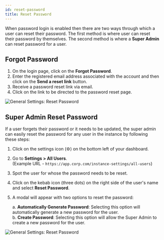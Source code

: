 ```yaml
---
id: reset-password
title: Reset Password
---
```


When password login is enabled then there are two ways through which a user can reset their password. The first method is where user can reset their password by themselves. The second method is where a **Super Admin** can reset password for a user.

## Forgot Password

1. On the login page, click on the **Forgot Password**.
2. Enter the registered email address associated with the account and then click on the **Send a reset link** button.
3. Receive a password reset link via email.
4. Click on the link to be directed to the password reset page.
<img className="screenshot-full" src="/img/sso/general/forgot-password.png" alt="General Settings: Reset Password" />

## Super Admin Reset Password

If a user forgets their password or it needs to be updated, the super admin can easily reset the password for any user in the instance by following these steps:

1. Click on the settings icon (⚙️) on the bottom left of your dashboard.

2. Go to **Settings > All Users**. <br/> 
    (Example URL - `https://app.corp.com/instance-settings/all-users`)

3. Spot the user for whose the password needs to be reset.

4. Click on the kebab icon (three dots) on the right side of the user's name and select **Reset Password**.

5. A modal will appear with two options to reset the password:

    a. **Automatically Generate Password**: Selecting this option will automatically generate a new password for the user. <br/>
    b. **Create Password**: Selecting this option will allow the Super Admin to create a new password for the user.

<img className="screenshot-full" src="/img/sso/general/auto-password.png" alt="General Settings: Reset Password" />

